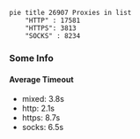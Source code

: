 
```mermaid
pie title 26907 Proxies in list
    "HTTP" : 17581
    "HTTPS": 3813
    "SOCKS" : 8234
```

### Some Info
#### Average Timeout

- mixed: 3.8s
- http: 2.1s
- https: 8.7s
- socks: 6.5s